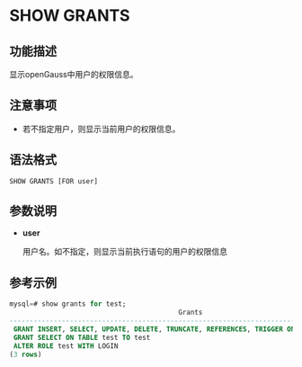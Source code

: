 # SHOW GRANTS

## 功能描述

显示openGauss中用户的权限信息。

## 注意事项

- 若不指定用户，则显示当前用户的权限信息。

## 语法格式

```
SHOW GRANTS [FOR user]
```

## 参数说明

- **user**

  用户名。如不指定，则显示当前执行语句的用户的权限信息
 
## 参考示例

```sql
mysql=# show grants for test;
                                          Grants
-------------------------------------------------------------------------------------------
 GRANT INSERT, SELECT, UPDATE, DELETE, TRUNCATE, REFERENCES, TRIGGER ON TABLE test TO test
 GRANT SELECT ON TABLE test TO test
 ALTER ROLE test WITH LOGIN
(3 rows)

```